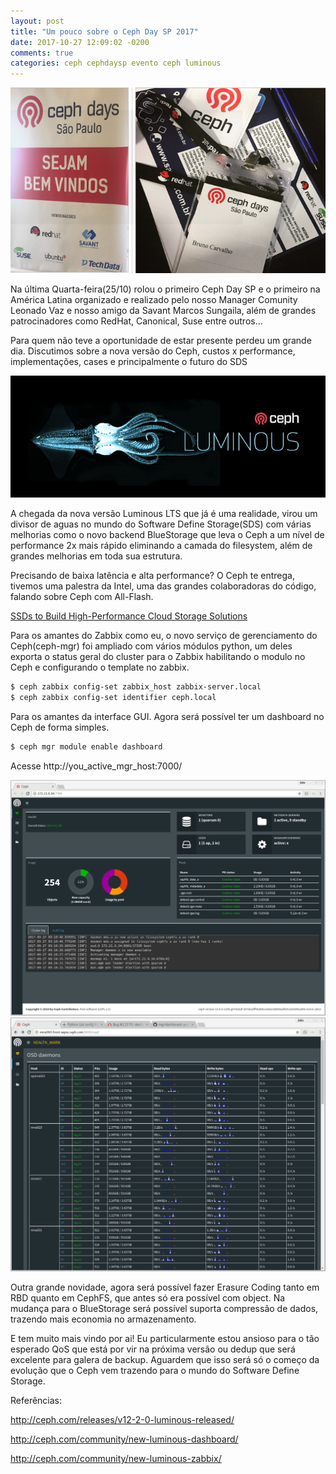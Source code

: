 ```yaml
---
layout: post
title: "Um pouco sobre o Ceph Day SP 2017"
date: 2017-10-27 12:09:02 -0200
comments: true
categories: ceph cephdaysp evento ceph luminous
---
```


![](/images/ceph/cephday0.png)

Na última Quarta-feira(25/10) rolou o primeiro Ceph Day SP e o primeiro na América Latina organizado e realizado pelo nosso Manager Comunity Leonado Vaz e nosso amigo da Savant Marcos Sungaila, além de grandes patrocinadores como RedHat, Canonical, Suse entre outros...

Para quem não teve a oportunidade de estar presente perdeu um grande dia. Discutimos sobre a nova versão do Ceph, custos x performance, implementações, cases e principalmente o futuro do SDS

![](/images/ceph/cephday1.png)

A chegada da nova versão Luminous LTS que já é uma realidade, virou um divisor de aguas no mundo do Software Define Storage(SDS) com várias melhorias como o novo backend BlueStorage que leva o Ceph a um nível de performance 2x mais rápido eliminando a camada do filesystem, além de grandes melhorias em toda sua estrutura. 

Precisando de baixa latência e alta performance? O Ceph te entrega, tivemos uma palestra da Intel, uma das grandes colaboradoras do código, falando sobre Ceph com All-Flash.

[SSDs to Build High-Performance Cloud Storage Solutions](https://software.intel.com/en-us/articles/using-intel-optane-and-intel-3d-nand-technology-with-ceph-to-build-high-performance-cloud)


Para os amantes do Zabbix como eu, o novo serviço de gerenciamento do Ceph(ceph-mgr) foi ampliado com vários módulos python, um deles exporta o status geral do cluster para o Zabbix habilitando o modulo no Ceph e configurando o template no zabbix.

```bash
$ ceph zabbix config-set zabbix_host zabbix-server.local
$ ceph zabbix config-set identifier ceph.local
```

Para os amantes da interface GUI. Agora será possível ter um dashboard no Ceph de forma simples. 

```bash
$ ceph mgr module enable dashboard
```
Acesse http://you_active_mgr_host:7000/

![](/images/ceph/cephday2.png)
![](/images/ceph/cephday3.png)

Outra grande novidade, agora será possível fazer Erasure Coding tanto em RBD quanto em CephFS, que antes só era possível com object. Na mudança para o BlueStorage será possível suporta compressão de dados, trazendo mais economia no armazenamento. 

E tem muito mais vindo por ai! Eu particularmente estou ansioso para o tão esperado QoS que está por vir na próxima versão ou dedup que será excelente para galera de backup. Aguardem que isso será só o começo da evolução que o Ceph vem trazendo para o mundo do Software Define Storage.

Referências:

http://ceph.com/releases/v12-2-0-luminous-released/

http://ceph.com/community/new-luminous-dashboard/

http://ceph.com/community/new-luminous-zabbix/
